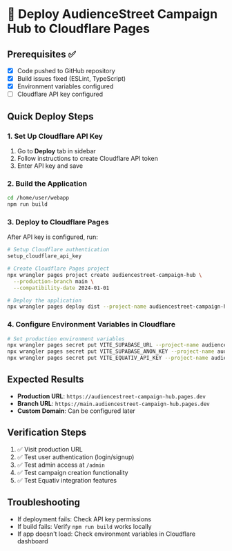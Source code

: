 # 🚀 Deploy AudienceStreet Campaign Hub to Cloudflare Pages

## Prerequisites ✅
- [x] Code pushed to GitHub repository
- [x] Build issues fixed (ESLint, TypeScript)
- [x] Environment variables configured
- [ ] Cloudflare API key configured

## Quick Deploy Steps

### 1. Set Up Cloudflare API Key
1. Go to **Deploy** tab in sidebar
2. Follow instructions to create Cloudflare API token
3. Enter API key and save

### 2. Build the Application
```bash
cd /home/user/webapp
npm run build
```

### 3. Deploy to Cloudflare Pages
After API key is configured, run:
```bash
# Setup Cloudflare authentication
setup_cloudflare_api_key

# Create Cloudflare Pages project
npx wrangler pages project create audiencestreet-campaign-hub \
  --production-branch main \
  --compatibility-date 2024-01-01

# Deploy the application
npx wrangler pages deploy dist --project-name audiencestreet-campaign-hub
```

### 4. Configure Environment Variables in Cloudflare
```bash
# Set production environment variables
npx wrangler pages secret put VITE_SUPABASE_URL --project-name audiencestreet-campaign-hub
npx wrangler pages secret put VITE_SUPABASE_ANON_KEY --project-name audiencestreet-campaign-hub
npx wrangler pages secret put VITE_EQUATIV_API_KEY --project-name audiencestreet-campaign-hub
```

## Expected Results
- **Production URL**: `https://audiencestreet-campaign-hub.pages.dev`
- **Branch URL**: `https://main.audiencestreet-campaign-hub.pages.dev`
- **Custom Domain**: Can be configured later

## Verification Steps
1. ✅ Visit production URL
2. ✅ Test user authentication (login/signup)
3. ✅ Test admin access at `/admin`
4. ✅ Test campaign creation functionality
5. ✅ Test Equativ integration features

## Troubleshooting
- If deployment fails: Check API key permissions
- If build fails: Verify `npm run build` works locally
- If app doesn't load: Check environment variables in Cloudflare dashboard